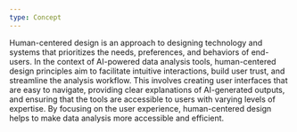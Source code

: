 ```yaml
---
type: Concept
---
```


Human-centered design is an approach to designing technology and systems that prioritizes the needs, preferences, and behaviors of end-users. In the context of AI-powered data analysis tools, human-centered design principles aim to facilitate intuitive interactions, build user trust, and streamline the analysis workflow. This involves creating user interfaces that are easy to navigate, providing clear explanations of AI-generated outputs, and ensuring that the tools are accessible to users with varying levels of expertise. By focusing on the user experience, human-centered design helps to make data analysis more accessible and efficient.